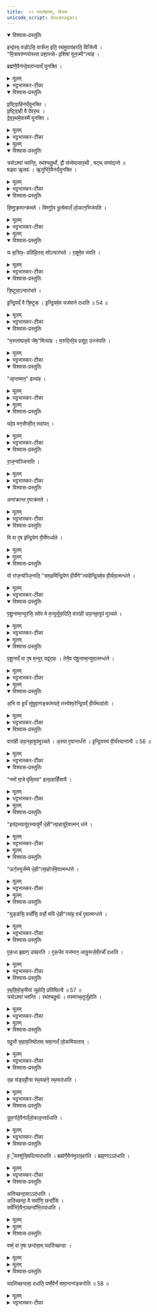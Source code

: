 ```yaml
---
title:  ०९ रथारोहणम्, विजयः 
unicode_script: devanagari
---
```



<details open><summary>विश्वास-प्रस्तुतिः</summary>

इन्द्र॑स्य॒ वज्रो॑ऽसि॒ वार्त्र॑घ्न॒ इति॒ रथ॑मु॒पाव॑हरति॒ विजि॑त्यै ।  
"मि॒त्रावरु॑णयोस्त्वा प्रशा॒स्त्रोᳶ प्र॒शिषा॑ युन॒ज्मी"त्या॑ह ।  

ब्रह्म॑णै॒वैन॑न्दे॒वता॑भ्याय्ँ युनक्ति ।  
</details>

<details><summary>मूलम्</summary>

इन्द्र॑स्य॒ वज्रो॑ऽसि॒ वार्त्र॑घ्न॒ इति॒ रथ॑मु॒पाव॑हरति॒ विजि॑त्यै ।  
"मि॒त्रावरु॑णयोस्त्वा प्रशा॒स्त्रोᳶ प्र॒शिषा॑ युन॒ज्मी"त्या॑ह ।  

ब्रह्म॑णै॒वैन॑न्दे॒वता॑भ्याय्ँ युनक्ति ।  
</details>

<details><summary>भट्टभास्कर-टीका</summary>

1 इन्द्रस्येत्यादि ॥ उपावहरति रथं वाहनादवतारयति । मित्रावरुणयोरिति प्रष्टिवाहिनं रथं युनक्ति ब्रह्मणा मन्त्रेणानेन देवताभ्यां मित्रावरुणभ्यामिति अश्वैरेव ।
</details>

<details open><summary>विश्वास-प्रस्तुतिः</summary>

प्र॒ष्टि॒वा॒हिन॑य्ँयुनक्ति ।  
प्र॒ष्टि॒वा॒ही वै दे॑वर॒थः ।  
दे॒व॒र॒थमे॒वास्मै॑ युनक्ति ।
</details>

<details><summary>मूलम्</summary>

प्र॒ष्टि॒वा॒हिन॑य्ँयुनक्ति ।  
प्र॒ष्टि॒वा॒ही वै दे॑वर॒थः ।  
दे॒व॒र॒थमे॒वास्मै॑ युनक्ति ।
</details>

<details><summary>भट्टभास्कर-टीका</summary>

प्रष्टिवाहिनमिति । प्रष्टिवाहिभिरश्वैर्युक्तत्वात् प्रष्टिवद्यो वहति रथः स प्रष्टिवाही । 'कर्तर्युपमाने'इति णिनिः । गतमन्यत् ॥
</details>


<details><summary>मूलम्</summary>

त्रयोऽश्वा॑ भवन्ति ।
रथ॑श्चतु॒र्थः ।
द्वौ स॑व्येष्ठसार॒थी ।
षट्त्सम्प॑द्यन्ते ॥ 53 ॥   
</details>

<details open><summary>विश्वास-प्रस्तुतिः</summary>

त्रयोऽश्वा॑ भवन्ति॒, रथ॑श्चतु॒र्थो, द्वौ स॑व्येष्ठसार॒थी , षट्थ् सम्प॑द्यन्ते ॥    
षड्वा ऋ॒तवः॑ ।
ऋ॒तुभि॑रे॒वैन॑य्ँयुनक्ति ।
</details>

<details><summary>मूलम्</summary>

त्रयोऽश्वा॑ भवन्ति॒, रथ॑श्चतु॒र्थो, द्वौ स॑व्येष्ठसार॒थी , षट्थ् सम्प॑द्यन्ते ॥    
षड्वा ऋ॒तवः॑ ।
ऋ॒तुभि॑रे॒वैन॑य्ँयुनक्ति ।
</details>

<details><summary>भट्टभास्कर-टीका</summary>

2 त्रयोऽश्वा इति ॥ सव्ये पार्श्वे स्थित्वा आयुधानि रथिने समर्पयति स सव्येष्ठः । 'सुपि स्थः'इति कः । 'तत्पुरुषे कृति बहुलम्'इत्यलुक् ॥
</details>

<details open><summary>विश्वास-प्रस्तुतिः</summary>

वि॒ष्णु॒क्र॒मान्क्र॑मते ।
विष्णु॑रे॒व भू॒त्वेमाल्ँ लो॒कान॒भिज॑यति ।
</details>

<details><summary>मूलम्</summary>

वि॒ष्णु॒क्र॒मान्क्र॑मते ।
विष्णु॑रे॒व भू॒त्वेमाल्ँ लो॒कान॒भिज॑यति ।
</details>

<details><summary>भट्टभास्कर-टीका</summary>

3 विष्णुक्रमानित्यादि ॥ 'विष्णोः क्रमोसि' इत्यादि ॥
</details>


<details><summary>मूलम्</summary>

यः क्ष॒त्रिय॒ᳶ प्रति॑हितः ।
सो॑ऽन्वार॑भते ।
रा॒ष्ट्रमे॒व भ॑वति ।
</details>

<details open><summary>विश्वास-प्रस्तुतिः</summary>

यः क्ष॒त्रिय॒ᳶ प्रति॑हि॒तस् सो॑ऽन्वार॑भते ।
रा॒ष्ट्रमे॒व भ॑वति ।
</details>

<details><summary>मूलम्</summary>

यः क्ष॒त्रिय॒ᳶ प्रति॑हि॒तस् सो॑ऽन्वार॑भते ।
रा॒ष्ट्रमे॒व भ॑वति ।
</details>

<details><summary>भट्टभास्कर-टीका</summary>

4 यः क्षत्रिय इत्यादि ॥ प्रतिहितो राज्ञोऽनन्तरः यः वरुणजाति (अवरजादि?)ऽस्सोऽन्वारभते यजमानं राष्ट्रमेवभवति राष्ट्रमेव प्राप्नोति ॥
</details>

<details open><summary>विश्वास-प्रस्तुतिः</summary>

त्रि॒ष्टुभा॒ऽन्वार॑भते ।

इ॒न्द्रि॒यव्ँ वै त्रि॒ष्टुक् ।
इ॒न्द्रि॒यमे॒व यज॑माने दधाति ॥ 54 ॥
</details>

<details><summary>मूलम्</summary>

त्रि॒ष्टुभा॒ऽन्वार॑भते ।

इ॒न्द्रि॒यव्ँ वै त्रि॒ष्टुक् ।
इ॒न्द्रि॒यमे॒व यज॑माने दधाति ॥ 54 ॥
</details>

<details><summary>भट्टभास्कर-टीका</summary>

5 त्रिष्टुभेति ॥ 'प्रससाहिषे' इत्येतयेत्याहुः ।
</details>

<details open><summary>विश्वास-प्रस्तुतिः</summary>

"म॒रुता॑म्प्रस॒वे जे॑ष॒"मित्या॑ह ।
म॒रुद्भि॑रे॒व प्रसू॑त॒ उज्ज॑यति ।
</details>

<details><summary>मूलम्</summary>

"म॒रुता॑म्प्रस॒वे जे॑ष॒"मित्या॑ह ।
म॒रुद्भि॑रे॒व प्रसू॑त॒ उज्ज॑यति ।
</details>

<details><summary>भट्टभास्कर-टीका</summary>

'मरुतां प्रसवे' इति रथमातिष्ठति ।
</details>

<details open><summary>विश्वास-प्रस्तुतिः</summary>

"आ॒प्तम्मन॒" इत्या॑ह ।
</details>

<details><summary>मूलम्</summary>

"आ॒प्तम्मन॒" इत्या॑ह ।
</details>

<details><summary>भट्टभास्कर-टीका</summary>

'आप्तम्'38इति कूबरमभिश्रयते ।
</details>


<details><summary>मूलम्</summary>

यदे॒व मन॒सैप्सी॑त् ।
तदा॑पत् ।
</details>

<details open><summary>विश्वास-प्रस्तुतिः</summary>

यदे॒व मन॒सैप्सी॒त् तदा॑पत् ।
</details>

<details><summary>मूलम्</summary>

यदे॒व मन॒सैप्सी॒त् तदा॑पत् ।
</details>

<details><summary>भट्टभास्कर-टीका</summary>

यदेव मनसा ईप्सते आप्तुमिच्छति तदापत् आप्नोति पुरुष इति । यद्धि मनसा इच्छति आप्तमेव तत्फलं तस्मान्मन एवाप्तव्यमिति आप्तं मन इत्युच्यते इति भावः ॥
</details>

<details open><summary>विश्वास-प्रस्तुतिः</summary>

रा॒ज॒न्य॑ञ्जिनाति ।
</details>

<details><summary>मूलम्</summary>

रा॒ज॒न्य॑ञ्जिनाति ।
</details>

<details><summary>भट्टभास्कर-टीका</summary>

6 राजन्यमिति ॥ राजपूरुषं जयति । व्यत्ययेन श्ना । यद्वा - ज्या वयोहानौ । राजन्यमिषुभिर्विध्यति ।
</details>

<details open><summary>विश्वास-प्रस्तुतिः</summary>

अना॑क्रान्त ए॒वाक्र॑मते ।
</details>

<details><summary>मूलम्</summary>

अना॑क्रान्त ए॒वाक्र॑मते ।
</details>

<details><summary>भट्टभास्कर-टीका</summary>

केन चिदनाक्रान्त एव पृथिवीमाक्रमते ।
</details>

<details open><summary>विश्वास-प्रस्तुतिः</summary>

वि वा ए॒ष इ॑न्द्रि॒येण॑ वी॒र्ये॑णर्ध्यते ।
</details>

<details><summary>मूलम्</summary>

वि वा ए॒ष इ॑न्द्रि॒येण॑ वी॒र्ये॑णर्ध्यते ।
</details>


<details><summary>मूलम्</summary>

यो रा॑ज॒न्य॑ञ्जि॒नाति॑ ।
"सम॒हमि॑न्द्रि॒येण॑ वी॒र्ये॑णे"त्या॑ह ॥ 55 ॥  
</details>

<details open><summary>विश्वास-प्रस्तुतिः</summary>

यो रा॑ज॒न्य॑ञ्जि॒नाति॒ "सम॒हमि॑न्द्रि॒येण॑ वी॒र्ये॑णे"त्या॑हेन्द्रि॒यमे॒व वी॒र्य॑मा॒त्मन्ध॑त्ते ।
</details>

<details><summary>मूलम्</summary>

यो रा॑ज॒न्य॑ञ्जि॒नाति॒ "सम॒हमि॑न्द्रि॒येण॑ वी॒र्ये॑णे"त्या॑हेन्द्रि॒यमे॒व वी॒र्य॑मा॒त्मन्ध॑त्ते ।
</details>

<details><summary>भट्टभास्कर-टीका</summary>

विवा एष इत्यादि । गतम् ॥
</details>

<details open><summary>विश्वास-प्रस्तुतिः</summary>

प॒शू॒नाम्म॒न्युर॑सि॒ तवे॑व मे म॒न्युर्भू॑या॒दिति॒ वारा॑ही उपा॒नहा॒वुप॑ मुञ्चते ।
</details>

<details><summary>मूलम्</summary>

प॒शू॒नाम्म॒न्युर॑सि॒ तवे॑व मे म॒न्युर्भू॑या॒दिति॒ वारा॑ही उपा॒नहा॒वुप॑ मुञ्चते ।
</details>

<details><summary>भट्टभास्कर-टीका</summary>

7 पशूनामित्यादि ॥ वाराही वराहचर्मनिर्मिते - विकारे 'प्राणभृज्जाति'इत्यादिनाऽञ्प्रत्ययः । 'वा छन्दसि'इति पूर्वसवर्णदीर्घत्वम् ।
</details>


<details><summary>मूलम्</summary>

प॒शू॒नाव्ँ वा ए॒ष म॒न्युः ।
यद्व॑रा॒हः ।
</details>

<details open><summary>विश्वास-प्रस्तुतिः</summary>

प॒शू॒नाव्ँ वा ए॒ष म॒न्युर् यद्व॑रा॒हः ।
तेनै॒व प॑शू॒नाम्म॒न्युमा॒त्मन्ध॑त्ते ।
</details>

<details><summary>मूलम्</summary>

प॒शू॒नाव्ँ वा ए॒ष म॒न्युर् यद्व॑रा॒हः ।
तेनै॒व प॑शू॒नाम्म॒न्युमा॒त्मन्ध॑त्ते ।
</details>

<details><summary>भट्टभास्कर-टीका</summary>

मन्युः दीप्तिः ॥
</details>


<details><summary>मूलम्</summary>

अ॒भि वा इ॒यँ सु॑षुवा॒णङ्का॑मयते ।
तस्ये॑श्व॒रेन्द्रि॒यव्ँ वी॒र्य॑मादा॑तोः ।
</details>

<details open><summary>विश्वास-प्रस्तुतिः</summary>

अ॒भि वा इ॒यँ सु॑षुवा॒णङ्का॑मयते॒ तस्ये॑श्व॒रेन्द्रि॒यव्ँ वी॒र्य॑मादा॑तोः ।
</details>

<details><summary>मूलम्</summary>

अ॒भि वा इ॒यँ सु॑षुवा॒णङ्का॑मयते॒ तस्ये॑श्व॒रेन्द्रि॒यव्ँ वी॒र्य॑मादा॑तोः ।
</details>

<details><summary>भट्टभास्कर-टीका</summary>

8 अभि वा इत्यादि ॥ इयं पृथिवी सुषुवाणं राजसूयाख्येन सवेन इष्टं ईश्वरभूतमभिकामयते अभिवाञ्छति तस्येन्द्रियादिहानिम् । यद्वा - अभिमन्यते नाशयितुं चिन्तयति असहमानेव ततश्च तस्य सुषुवाणस्य इन्द्रियं च वीर्यं च आदातुमीश्वरा स्यात् पृथिवी । 'ईश्वरे तोसुन्कसुनौ'इति तोसुन् ।
</details>

<details open><summary>विश्वास-प्रस्तुतिः</summary>

वारा॑ही उपा॒नहा॒वुप॑मुञ्चते ।
अ॒स्या ए॒वान्तर्ध॑त्ते ।
इ॒न्द्रि॒यस्य॑ वी॒र्य॑स्याना॑त्यै ॥ 56 ॥  
</details>

<details><summary>मूलम्</summary>

वारा॑ही उपा॒नहा॒वुप॑मुञ्चते ।
अ॒स्या ए॒वान्तर्ध॑त्ते ।
इ॒न्द्रि॒यस्य॑ वी॒र्य॑स्याना॑त्यै ॥ 56 ॥  
</details>

<details><summary>भट्टभास्कर-टीका</summary>

तस्माद्वाराहीभ्यामुपानद्भ्यां छादितपादः पृथिव्या एवान्तर्हितो भवति । ततश्च तदन्तर्धानमिन्द्रियवीर्ययोरनादानाय भवति । 'अच उपसर्गातः'।
</details>

<details open><summary>विश्वास-प्रस्तुतिः</summary>

"नमो॑ मा॒त्रे पृ॑थि॒व्या" इत्या॒हाहिँ॑सायै ।
</details>

<details><summary>मूलम्</summary>

"नमो॑ मा॒त्रे पृ॑थि॒व्या" इत्या॒हाहिँ॑सायै ।
</details>

<details><summary>भट्टभास्कर-टीका</summary>

नमो मात्रे इति । इमामभिमृशति ॥
</details>


<details><summary>मूलम्</summary>

इय॑द॒स्यायु॑र॒स्यायु॑र्मे धे॒हीत्या॑ह ।
आयु॑रे॒वात्मन्ध॑त्ते ।
</details>

<details open><summary>विश्वास-प्रस्तुतिः</summary>

"इय॑द॒स्यायु॑र॒स्यायु॑र्मे धे॒ही"त्या॒हायु॑रे॒वात्मन् ध॑त्ते ।
</details>

<details><summary>मूलम्</summary>

"इय॑द॒स्यायु॑र॒स्यायु॑र्मे धे॒ही"त्या॒हायु॑रे॒वात्मन् ध॑त्ते ।
</details>

<details><summary>भट्टभास्कर-टीका</summary>

9 सव्येंसे राजतं मणिं प्रतिमुञ्चते - इयदिति ॥
</details>


<details><summary>मूलम्</summary>

ऊर्ग॒स्यूर्ज॑म्मे धे॒हीत्या॑ह ।
ऊर्ज॑मे॒वात्मन्ध॑त्ते ।
</details>

<details open><summary>विश्वास-प्रस्तुतिः</summary>

"ऊर्ग॒स्यूर्ज॑म्मे धे॒ही"त्या॒होर्ज॑मे॒वात्मन्ध॑त्ते ।
</details>

<details><summary>मूलम्</summary>

"ऊर्ग॒स्यूर्ज॑म्मे धे॒ही"त्या॒होर्ज॑मे॒वात्मन्ध॑त्ते ।
</details>

<details><summary>भट्टभास्कर-टीका</summary>

'ऊर्गसि'38इति दक्षिणेंस औदुम्बरम् ।
</details>


<details><summary>मूलम्</summary>

युङ्ङ॑सि॒ वर्चो॑सि॒ वर्चो॒ मयि॑ धे॒हीत्या॑ह
वर्च॑ ए॒वात्मन्ध॑त्ते ।
</details>

<details open><summary>विश्वास-प्रस्तुतिः</summary>

"युङ्ङ॑सि॒ वर्चो॑सि॒ वर्चो॒ मयि॑ धे॒ही"त्या॑ह॒ वर्च॑ ए॒वात्मन्ध॑त्ते ।
</details>

<details><summary>मूलम्</summary>

"युङ्ङ॑सि॒ वर्चो॑सि॒ वर्चो॒ मयि॑ धे॒ही"त्या॑ह॒ वर्च॑ ए॒वात्मन्ध॑त्ते ।
</details>

<details><summary>भट्टभास्कर-टीका</summary>

'युङ्ङसि'38इति दक्षिण एवांसे सौवर्णम् ॥
</details>

<details open><summary>विश्वास-प्रस्तुतिः</summary>

ए॒क॒धा ब्र॒ह्मण॒ उप॑हरति ।
ए॒क॒धैव यज॑मान॒ आयु॒रूर्ज॒व्ँवर्चो॑ दधाति ।
</details>

<details><summary>मूलम्</summary>

ए॒क॒धा ब्र॒ह्मण॒ उप॑हरति ।
ए॒क॒धैव यज॑मान॒ आयु॒रूर्ज॒व्ँवर्चो॑ दधाति ।
</details>

<details><summary>भट्टभास्कर-टीका</summary>

एकधेति ॥ मणित्रयं तदेकधा युगपदेव ब्रह्मणे ददाति मणित्रयफलान्यायुरादीनि युगपदेव ॥
</details>

<details open><summary>विश्वास-प्रस्तुतिः</summary>

र॒थ॒वि॒मो॒च॒नीया॑ जुहोति॒ प्रति॑ष्ठित्यै ॥ 57 ॥  
त्रयोऽश्वा॑ भवन्ति ।
रथ॑श्चतु॒र्थः ।
तस्मा॑च्च॒तुर्जु॑होति ।
</details>

<details><summary>मूलम्</summary>

र॒थ॒वि॒मो॒च॒नीया॑ जुहोति॒ प्रति॑ष्ठित्यै ॥ 57 ॥  
त्रयोऽश्वा॑ भवन्ति ।
रथ॑श्चतु॒र्थः ।
तस्मा॑च्च॒तुर्जु॑होति ।
</details>

<details><summary>भट्टभास्कर-टीका</summary>

10 रथविमोचिनीया इति ॥ 'अग्नये गृहपतये'38इत्याद्याश्चतस्रः अश्वस्य रथविमोचनीयाः । अश्वानां रथस्य च चतुष्ट्वात् चतस्रः आहूतयो हूयन्ते ॥
</details>


<details><summary>मूलम्</summary>

यदु॒भौ स॒हाव॒तिष्ठे॑ताम् ।
स॒मा॒नल्ँ लो॒कमि॑याताम् ।
</details>

<details open><summary>विश्वास-प्रस्तुतिः</summary>

यदु॒भौ स॒हाव॒तिष्ठे॑ताम् समा॒नल्ँ लो॒कमि॑याताम् ।
</details>

<details><summary>मूलम्</summary>

यदु॒भौ स॒हाव॒तिष्ठे॑ताम् समा॒नल्ँ लो॒कमि॑याताम् ।
</details>

<details><summary>भट्टभास्कर-टीका</summary>

11 यदुभावित्यादि ॥ यदुभौ यजमानः सारथिश्च रथादन्यत्र सहावतिष्ठेतां सहावस्थानवन्तो स्यातां समानं स्वर्गं लोकं गच्छेतां, तस्माद्वरूथे रश्मिसंग्रहीत्रा सह तत्सहितमेवाध्वर्युः रथवाहने रथमादधाति ।
</details>

<details open><summary>विश्वास-प्रस्तुतिः</summary>

स॒ह स॑ङ्ग्रही॒त्रा र॑थ॒वाह॑ने॒ रथ॒माद॑धाति ।
</details>

<details><summary>मूलम्</summary>

स॒ह स॑ङ्ग्रही॒त्रा र॑थ॒वाह॑ने॒ रथ॒माद॑धाति ।
</details>

<details><summary>भट्टभास्कर-टीका</summary>

तत आहिते संग्रहीता नारोहति राज्ञा सह ।
</details>

<details open><summary>विश्वास-प्रस्तुतिः</summary>

सु॒व॒र्गादे॒वैन॑ल्ँलो॒काद॒न्तर्द॑धाति ।
</details>

<details><summary>मूलम्</summary>

सु॒व॒र्गादे॒वैन॑ल्ँलो॒काद॒न्तर्द॑धाति ।
</details>

<details><summary>भट्टभास्कर-टीका</summary>

तत एनं सारथिं स्वर्गात् अन्तदधाति यजमानेन समानलोकत्वं निवर्तयति । हंसश्शुचिषदित्यादिनाऽऽदधाति ।
</details>

<details open><summary>विश्वास-प्रस्तुतिः</summary>

ह॒ँ॒सश्शु॑चि॒षदित्याद॑धाति ।
ब्रह्म॑णै॒वैन॑मुपाव॒हर॑ति ।
ब्रह्म॒णाऽऽद॑धाति ।
</details>

<details><summary>मूलम्</summary>

ह॒ँ॒सश्शु॑चि॒षदित्याद॑धाति ।
ब्रह्म॑णै॒वैन॑मुपाव॒हर॑ति ।
ब्रह्म॒णाऽऽद॑धाति ।
</details>

<details><summary>भट्टभास्कर-टीका</summary>

पूर्वं ब्रह्मणा 'इन्द्रस्य वज्रोसि'38इत्यनेनोपावहरति रथं वाहनादवतारयति, इदानीमपि 'हंसः'38इति ब्रह्मणाऽऽदधाति ॥
</details>

<details open><summary>विश्वास-प्रस्तुतिः</summary>

अति॑च्छन्द॒साऽऽद॑धाति ।  
अति॑च्छन्दा॒ वै सर्वा॑णि॒ छन्दाँ॑सि ।  
सर्वे॑भिरे॒वैन॒ञ्छन्दो॑भि॒राद॑धाति ।  
</details>

<details><summary>मूलम्</summary>

अति॑च्छन्द॒साऽऽद॑धाति ।  
अति॑च्छन्दा॒ वै सर्वा॑णि॒ छन्दाँ॑सि ।  
सर्वे॑भिरे॒वैन॒ञ्छन्दो॑भि॒राद॑धाति ।  
</details>


<details><summary>मूलम्</summary>

वर्ष्म॒ वा ए॒षा छन्द॑साम् ।  
यदति॑च्छन्दाः ।
</details>

<details open><summary>विश्वास-प्रस्तुतिः</summary>

वर्ष्म॒ वा ए॒षा छन्द॑सा॒म् यदति॑च्छन्दाः ।  
</details>

<details><summary>मूलम्</summary>

वर्ष्म॒ वा ए॒षा छन्द॑सा॒म् यदति॑च्छन्दाः ।  
</details>


<details><summary>मूलम्</summary>

यदति॑च्छन्दसा॒ दधा॑ति ।  
वर्ष्मै॒वैनँ॑ समा॒नाना॑ङ्करोति ॥ 58 ॥  
</details>

<details open><summary>विश्वास-प्रस्तुतिः</summary>

यदति॑च्छन्दसा॒ दधा॑ति॒ वर्ष्मै॒वैनँ॑ समा॒नाना॑ङ्करोति ॥ 58 ॥
</details>

<details><summary>मूलम्</summary>

यदति॑च्छन्दसा॒ दधा॑ति॒ वर्ष्मै॒वैनँ॑ समा॒नाना॑ङ्करोति ॥ 58 ॥
</details>

<details><summary>भट्टभास्कर-टीका</summary>

12 अतिच्छन्दसेत्यादि ॥ 'हंसः शुचिषत्'38इत्यनया । चतुर्थस्य पादस्य चतुर्दशाक्षरत्वात् अतीत्य वर्तते सर्वाणि छन्दासि । वर्ष्मवा इत्यादि सर्वच्छन्दसां तत्रान्तर्भावात् । गतमन्यत् ॥

इति सप्तमे नवमः ॥  

</details>

